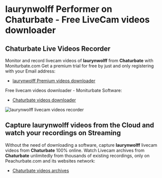 # laurynwolff Performer on Chaturbate - Free LiveCam videos downloader

## Chaturbate Live Videos Recorder

Monitor and record livecam videos of **laurynwolff** from **Chaturbate** with Moniturbate.com
Get a premium trial for free by just and only registering with your Email address:
* [laurynwolff Premium videos downloader](https://moniturbate.com/request-demo-licence-key.html)

Free livecam videos downloader - Moniturbate Software:
* [Chaturbate videos downloader](https://moniturbate.com/moniturbate-download-software.html)

![laurynwolff livecam videos recorder](https://peachurnet.com/templates/moniturbate-software.png)


## Capture laurynwolff videos from the Cloud and watch your recordings on Streaming

Without the need of downloading a software, capture **laurynwolff** livecam videos from **Chaturbate** 100% online.
Watch Livecam archives from **Chaturbate** unlimitedly from thousands of existing recordings, only on Peachurbate.com and its websites network:
* [Chaturbate videos archives](https://peachurnet.com/)